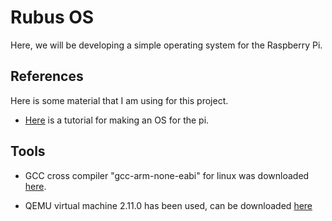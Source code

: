 # Rubus OS #

Here, we will be developing a simple operating system for the Raspberry Pi.

## References ##

Here is some material that I am using for this project.

* [Here](https://jsandler18.github.io/about/) is a tutorial for making an OS for the pi.

## Tools ##

* GCC cross compiler "gcc-arm-none-eabi" for linux was downloaded [here](https://developer.arm.com/open-source/gnu-toolchain/gnu-rm/downloads).

* QEMU virtual machine 2.11.0 has been used, can be downloaded [here](https://www.qemu.org/)
